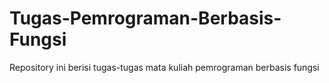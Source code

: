 # Tugas-Pemrograman-Berbasis-Fungsi
Repository ini berisi tugas-tugas mata kuliah pemrograman berbasis fungsi
